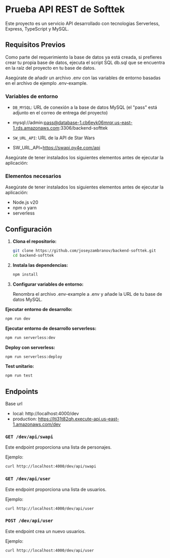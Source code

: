 # Prueba API REST de Softtek

Este proyecto es un servicio API desarrollado con  tecnologias Serverless, Express, TypeScript y MySQL.

## Requisitos Previos

Como parte del requerimiento la base de datos ya está creada, si prefieres crear tu propia base de datos, ejecuta el script SQL db.sql que se encuentra en la raíz del proyecto en tu base de datos.

Asegúrate de añadir un archivo .env con las variables de entorno basadas en el archivo de ejemplo .env-example.

### Variables de entorno

- `DB_MYSQL`: URL de conexión a la base de datos MySQL (el "pass" está adjunto en el correo de entrega del proyecto)

 - mysql://admin:pass@database-1.cb6eyk06mrqr.us-east-1.rds.amazonaws.com:3306/backend-softtek

- `SW_URL_API`: URL de la API de Star Wars

 - SW_URL_API=https://swapi.py4e.com/api

Asegúrate de tener instalados los siguientes elementos antes de ejecutar la aplicación:

### Elementos necesarios
Asegúrate de tener instalados los siguientes elementos antes de ejecutar la aplicación:
- Node.js v20
- npm o yarn
- serverless


## Configuración

1. **Clona el repositorio:**

   ```bash
   git clone https://github.com/joseyzambranov/backend-softtek.git
   cd backend-softtek
   ```

2. **Instala las dependencias:**
   ```bash
   npm install
   ```

3. **Configurar variables de entorno:**

   Renombra el archivo .env-example a .env y añade la URL de tu base de datos MySQL.

 **Ejecutar entorno de desarrollo:**
   ```bash
   npm run dev
   ```

 **Ejecutar entorno de desarrollo serverless:**
   ```bash
   npm run serverless:dev
   ```
   
 **Deploy con serverless:**
   ```bash
   npm run serverless:deploy
   ```

 **Test unitario:**
   ```bash
   npm run test
   ```   


## Endpoints

Base url
- local: http://localhost:4000/dev
- production: https://lti31t82qh.execute-api.us-east-1.amazonaws.com/dev

### `GET /dev/api/swapi`

Este endpoint proporciona una lista de personajes.

Ejemplo:

```bash
curl http://localhost:4000/dev/api/swapi
```

### `GET /dev/api/user`

Este endpoint proporciona una lista de usuarios.

Ejemplo:
```bash
curl http://localhost:4000/dev/api/user
```
### `POST /dev/api/user`

Este endpoint crea un nuevo usuarios.

Ejemplo:
```bash
curl http://localhost:4000/dev/api/user